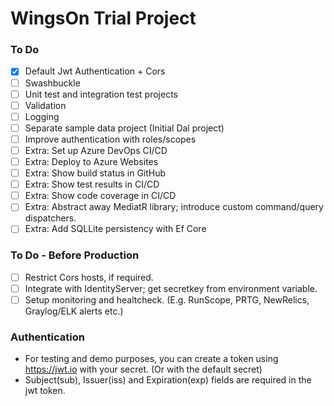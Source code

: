 # WingsOn Trial Project

### To Do

- [x] Default Jwt Authentication + Cors
- [ ] Swashbuckle
- [ ] Unit test and integration test projects
- [ ] Validation 
- [ ] Logging
- [ ] Separate sample data project (Initial Dal project)
- [ ] Improve authentication with roles/scopes
- [ ] Extra: Set up Azure DevOps CI/CD
- [ ] Extra: Deploy to Azure Websites
- [ ] Extra: Show build status in GitHub
- [ ] Extra: Show test results in CI/CD
- [ ] Extra: Show code coverage in CI/CD
- [ ] Extra: Abstract away MediatR library; introduce custom command/query dispatchers.
- [ ] Extra: Add SQLLite persistency with Ef Core 

### To Do - Before Production 
- [ ] Restrict Cors hosts, if required.
- [ ] Integrate with IdentityServer; get secretkey from environment variable.
- [ ] Setup monitoring and healtcheck. (E.g. RunScope, PRTG, NewRelics, Graylog/ELK alerts etc.)

### Authentication

* For testing and demo purposes, you can create a token using <https://jwt.io> with your secret. (Or with the default secret)
* Subject(sub), Issuer(iss) and Expiration(exp) fields are required in the jwt token.
